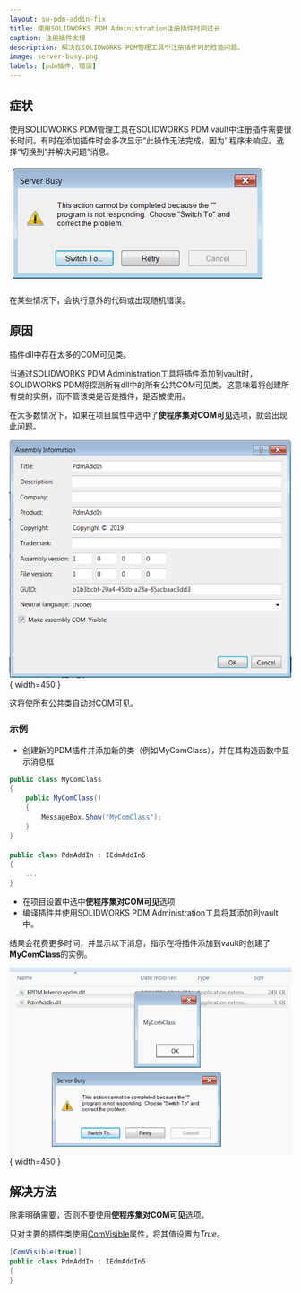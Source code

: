 ```yaml
---
layout: sw-pdm-addin-fix
title: 使用SOLIDWORKS PDM Administration注册插件时间过长
caption: 注册插件太慢
description: 解决在SOLIDWORKS PDM管理工具中注册插件时的性能问题。
image: server-busy.png
labels: [pdm插件, 错误]
---
```

## 症状

使用SOLIDWORKS PDM管理工具在SOLIDWORKS PDM vault中注册插件需要很长时间。有时在添加插件时会多次显示“此操作无法完成，因为''程序未响应。选择“切换到”并解决问题”消息。

![程序未响应错误](server-busy.png)

在某些情况下，会执行意外的代码或出现随机错误。

## 原因

插件dll中存在太多的COM可见类。

当通过SOLIDWORKS PDM Administration工具将插件添加到vault时，SOLIDWORKS PDM将探测所有dll中的所有公共COM可见类。这意味着将创建所有类的实例，而不管该类是否是插件，是否被使用。

在大多数情况下，如果在项目属性中选中了**使程序集对COM可见**选项，就会出现此问题。

![COM可见程序集](assembly-com-visible.png){ width=450 }

这将使所有公共类自动对COM可见。

### 示例

* 创建新的PDM插件并添加新的类（例如MyComClass），并在其构造函数中显示消息框

~~~cs
public class MyComClass
{
    public MyComClass()
    {
        MessageBox.Show("MyComClass");
    }
}

public class PdmAddIn : IEdmAddIn5
{
    ...
}
~~~

* 在项目设置中选中**使程序集对COM可见**选项
* 编译插件并使用SOLIDWORKS PDM Administration工具将其添加到vault中。

结果会花费更多时间，并显示以下消息，指示在将插件添加到vault时创建了**MyComClass**的实例。

![在注册插件时显示COM可见类中的消息框](message-box.png){ width=450 }

## 解决方法

除非明确需要，否则不要使用**使程序集对COM可见**选项。

只对主要的插件类使用[ComVisible](https://docs.microsoft.com/en-us/dotnet/api/system.runtime.interopservices.comvisibleattribute)属性，将其值设置为*True*。

~~~cs
[ComVisible(true)]
public class PdmAddIn : IEdmAddIn5
{
}
~~~